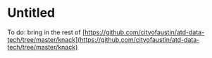 # Untitled

To do: bring in the rest of [https://github.com/cityofaustin/atd-data-tech/tree/master/knack](https://github.com/cityofaustin/atd-data-tech/tree/master/knack)

